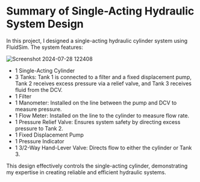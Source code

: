 # Summary of Single-Acting Hydraulic System Design

In this project, I designed a single-acting hydraulic cylinder system using FluidSim. The system features:

![Screenshot 2024-07-28 122408](https://github.com/user-attachments/assets/3293d545-dcd6-434b-a785-e34ee7105107)

- 1 Single-Acting Cylinder
- 3 Tanks: Tank 1 is connected to a filter and a fixed displacement pump, Tank 2 receives excess pressure via a relief valve, and Tank 3 receives fluid from the DCV.
- 1 Filter
- 1 Manometer: Installed on the line between the pump and DCV to measure pressure.
- 1 Flow Meter: Installed on the line to the cylinder to measure flow rate.
- 1 Pressure Relief Valve: Ensures system safety by directing excess pressure to Tank 2.
- 1 Fixed Displacement Pump
- 1 Pressure Indicator
- 1 3/2-Way Hand-Lever Valve: Directs flow to either the cylinder or Tank 3.

This design effectively controls the single-acting cylinder, demonstrating my expertise in creating reliable and efficient hydraulic systems.
